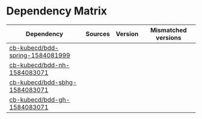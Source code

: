 # Dependency Matrix

Dependency | Sources | Version | Mismatched versions
---------- | ------- | ------- | -------------------
[cb-kubecd/bdd-spring-1584081999](https://github.com/cb-kubecd/bdd-spring-1584081999.git) |  | []() | 
[cb-kubecd/bdd-nh-1584083071](https://github.com/cb-kubecd/bdd-nh-1584083071.git) |  | []() | 
[cb-kubecd/bdd-sbhg-1584083071](https://github.com/cb-kubecd/bdd-sbhg-1584083071.git) |  | []() | 
[cb-kubecd/bdd-gh-1584083071](https://github.com/cb-kubecd/bdd-gh-1584083071.git) |  | []() | 

